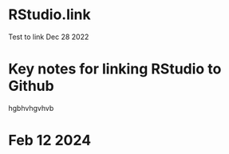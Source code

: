 # RStudio.link
Test to link Dec 28 2022

# Key notes for linking RStudio to Github
hgbhvhgvhvb

# Feb 12 2024